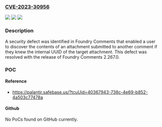 ### [CVE-2023-30956](https://cve.mitre.org/cgi-bin/cvename.cgi?name=CVE-2023-30956)
![](https://img.shields.io/static/v1?label=Product&message=com.palantir.comments%3Acomments&color=blue)
![](https://img.shields.io/static/v1?label=Version&message=*%3C%202.267.0%20&color=brighgreen)
![](https://img.shields.io/static/v1?label=Vulnerability&message=The%20system's%20authorization%20functionality%20does%20not%20prevent%20one%20user%20from%20gaining%20access%20to%20another%20user's%20data%20or%20record%20by%20modifying%20the%20key%20value%20identifying%20the%20data.&color=brighgreen)

### Description

A security defect was identified in Foundry Comments that enabled a user to discover the contents of an attachment submitted to another comment if they knew the internal UUID of the target attachment. This defect was resolved with the release of Foundry Comments 2.267.0.

### POC

#### Reference
- https://palantir.safebase.us/?tcuUid=40367943-738c-4e69-b852-4a503c77478a

#### Github
No PoCs found on GitHub currently.

